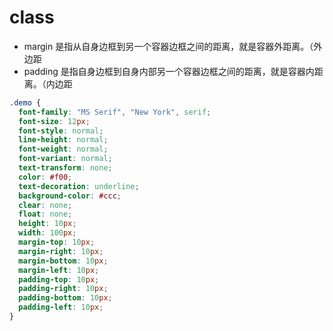 # class

- margin 是指从自身边框到另一个容器边框之间的距离，就是容器外距离。（外边距
- padding 是指自身边框到自身内部另一个容器边框之间的距离，就是容器内距离。（内边距

```css
.demo {
  font-family: "MS Serif", "New York", serif;
  font-size: 12px;
  font-style: normal;
  line-height: normal;
  font-weight: normal;
  font-variant: normal;
  text-transform: none;
  color: #f00;
  text-decoration: underline;
  background-color: #ccc;
  clear: none;
  float: none;
  height: 10px;
  width: 100px;
  margin-top: 10px;
  margin-right: 10px;
  margin-bottom: 10px;
  margin-left: 10px;
  padding-top: 10px;
  padding-right: 10px;
  padding-bottom: 10px;
  padding-left: 10px;
}
```
